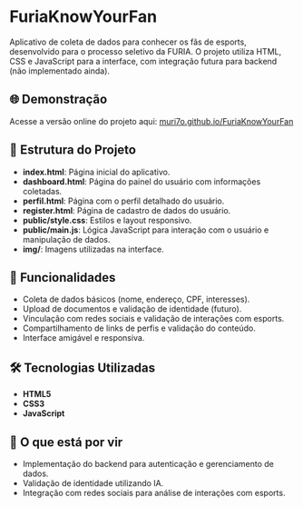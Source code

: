 # FuriaKnowYourFan

Aplicativo de coleta de dados para conhecer os fãs de esports, desenvolvido para o processo seletivo da FURIA. O projeto utiliza HTML, CSS e JavaScript para a interface, com integração futura para backend (não implementado ainda).

## 🌐 Demonstração

Acesse a versão online do projeto aqui: [muri7o.github.io/FuriaKnowYourFan](https://muri7o.github.io/FuriaKnowYourFan)

## 📁 Estrutura do Projeto

- **index.html**: Página inicial do aplicativo.
- **dashboard.html**: Página do painel do usuário com informações coletadas.
- **perfil.html**: Página com o perfil detalhado do usuário.
- **register.html**: Página de cadastro de dados do usuário.
- **public/style.css**: Estilos e layout responsivo.
- **public/main.js**: Lógica JavaScript para interação com o usuário e manipulação de dados.
- **img/**: Imagens utilizadas na interface.

## 🧠 Funcionalidades

- Coleta de dados básicos (nome, endereço, CPF, interesses).
- Upload de documentos e validação de identidade (futuro).
- Vinculação com redes sociais e validação de interações com esports.
- Compartilhamento de links de perfis e validação do conteúdo.
- Interface amigável e responsiva.

## 🛠️ Tecnologias Utilizadas

- **HTML5**
- **CSS3**
- **JavaScript**

## 🚀 O que está por vir

- Implementação do backend para autenticação e gerenciamento de dados.
- Validação de identidade utilizando IA.
- Integração com redes sociais para análise de interações com esports.
